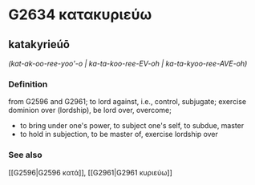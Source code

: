 # G2634 κατακυριεύω

## katakyrieúō

_(kat-ak-oo-ree-yoo'-o | ka-ta-koo-ree-EV-oh | ka-ta-kyoo-ree-AVE-oh)_

### Definition

from G2596 and G2961; to lord against, i.e., control, subjugate; exercise dominion over (lordship), be lord over, overcome; 

- to bring under one's power, to subject one's self, to subdue, master
- to hold in subjection, to be master of, exercise lordship over

### See also

[[G2596|G2596 κατά]], [[G2961|G2961 κυριεύω]]
